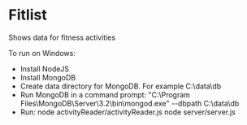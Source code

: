 # Fitlist #

Shows data for fitness activities

To run on Windows:
* Install NodeJS
* Install MongoDB
* Create data directory for MongoDB. For example C:\data\db
* Run MongoDB in a command prompt: 
    "C:\Program Files\MongoDB\Server\3.2\bin\mongod.exe" --dbpath C:\data\db
* Run:
    node activityReader/activityReader.js
    node server/server.js